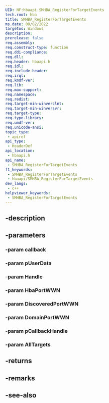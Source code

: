 ```yaml
---
UID: NF:hbaapi.SMHBA_RegisterForTargetEvents
tech.root: hba
title: SMHBA_RegisterForTargetEvents
ms.date: 08/02/2022
targetos: Windows
description: 
prerelease: false
req.assembly: 
req.construct-type: function
req.ddi-compliance: 
req.dll: 
req.header: hbaapi.h
req.idl: 
req.include-header: 
req.irql: 
req.kmdf-ver: 
req.lib: 
req.max-support: 
req.namespace: 
req.redist: 
req.target-min-winverclnt: 
req.target-min-winversvr: 
req.target-type: 
req.type-library: 
req.umdf-ver: 
req.unicode-ansi: 
topic_type:
 - apiref
api_type:
 - HeaderDef
api_location:
 - hbaapi.h
api_name:
 - SMHBA_RegisterForTargetEvents
f1_keywords:
 - SMHBA_RegisterForTargetEvents
 - hbaapi/SMHBA_RegisterForTargetEvents
dev_langs:
 - c++
helpviewer_keywords:
 - SMHBA_RegisterForTargetEvents
---
```


## -description

## -parameters

### -param callback

### -param pUserData

### -param Handle

### -param HbaPortWWN

### -param DiscoveredPortWWN

### -param DomainPortWWN

### -param pCallbackHandle

### -param AllTargets

## -returns

## -remarks

## -see-also

